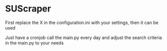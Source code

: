 # SUScraper

First replace the X in the configuration.ini with your settings, then it can be used

Just have a cronjob call the main.py every day and adjust the search criteria in the main.py to your needs
